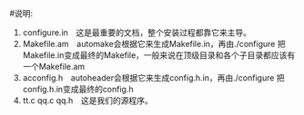 #说明:
1. configure.in　这是最重要的文档，整个安装过程都靠它来主导。
2. Makefile.am　automake会根据它来生成Makefile.in，再由./configure 把Makefile.in变成最终的Makefile，一般来说在顶级目录和各个子目录都应该有一个Makefile.am
3. acconfig.h　autoheader会根据它来生成config.h.in，再由./configure 把config.h.in变成最终的config.h
4. tt.c qq.c qq.h　这是我们的源程序。
